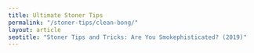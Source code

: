 ```yaml
---
title: Ultimate Stoner Tips
permalink: "/stoner-tips/clean-bong/"
layout: article
seotitle: "Stoner Tips and Tricks: Are You Smokephisticated? (2019)" 
---
```


